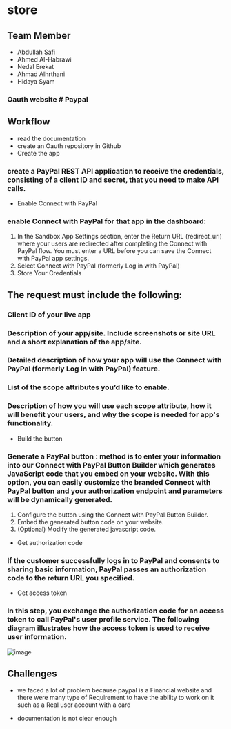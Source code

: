 # store

## Team Member 
 - Abdullah Safi
 - Ahmed Al-Habrawi
 - Nedal Erekat
 - Ahmad Alhrthani
 - Hidaya Syam

### Oauth website # Paypal

## Workflow
- read the documentation
- create an Oauth repository in Github
- Create the app 
 ### create a PayPal REST API application to receive the credentials, consisting of a client ID and secret, that you need to make API calls.
- Enable Connect with PayPal
### enable Connect with PayPal for that app in the dashboard:
 1. In the Sandbox App Settings section, enter the Return URL (redirect_uri) where your users are redirected after completing the Connect with PayPal flow. You must enter a URL before you can save the Connect with PayPal app settings.
 2. Select Connect with PayPal (formerly Log in with PayPal) 
 3. Store Your Credentials

 ##  The request must include the following:
###     Client ID of your live app
###     Description of your app/site. Include screenshots or site URL and a short explanation of the app/site.
###     Detailed description of how your app will use the Connect with PayPal (formerly Log In with PayPal) feature.
###     List of the scope attributes you’d like to enable.
###     Description of how you will use each scope attribute, how it will benefit your users, and why the scope is needed for app's functionality.

- Build the button

###  Generate a PayPal button :  method is to enter your information into our Connect with PayPal Button Builder which generates JavaScript code that you embed on your website. With this option, you can easily customize the branded Connect with PayPal button and your authorization endpoint and parameters will be dynamically generated.
 1. Configure the button using the Connect with PayPal Button Builder.
 2. Embed the generated button code on your website.
 3. (Optional) Modify the generated javascript code.

- Get authorization code
###  If the customer successfully logs in to PayPal and consents to sharing basic information, PayPal passes an authorization code to the return URL you specified.

-  Get access token
###   In this step, you exchange the authorization code for an access token to call PayPal's user profile service. The following diagram illustrates how the access token is used to receive user information.


![image](https://developer.paypal.com/img/docs/connect-with-paypal/connect-with-paypal-token-flow.png)

## Challenges
- we faced a lot of problem because paypal is a Financial website and there were many type of Requirement to have the ability to work on it such as a Real user account with a card

- documentation is not clear enough